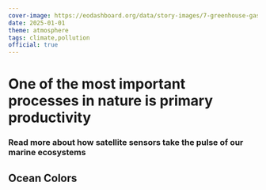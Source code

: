 ```yaml
---
cover-image: https://eodashboard.org/data/story-images/7-greenhouse-gases-from-combustion.jpg
date: 2025-01-01
theme: atmosphere
tags: climate,pollution
official: true
---
```


#  One of the most important processes in nature is primary productivity<!--{ as="img" mode="hero" src="https://eodashboard.org/data/story-images/7-greenhouse-gases-from-combustion.jpg" }-->
### Read more about how satellite sensors take the pulse of our marine ecosystems <!--{ style="font-size:1.5rem;opacity:0.7;margin-top:1rem;" }-->

## Ocean Colors